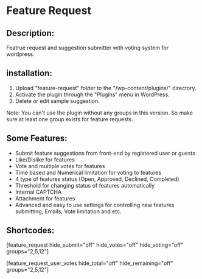 Feature Request
====================
Description:
-------------------
Featrue request and suggestion submitter with voting system for wordpress.


installation:
-------------------
1. Upload "feature-request" folder to the "/wp-content/plugins/" directory.
2. Activate the plugin through the "Plugins" menu in WordPress.
3. Delete or edit sample suggestion.

Note: You can't use the plugin without any groups in this version. So make sure at least one group exists for feature requests.


Some Features:
-------------------
* Submit feature suggestions from front-end by registered user or guests
* Like/Dislike for features
* Vote and multiple votes for features
* Time based and Numerical limitation for voting to features
* 4 type of features status (Open, Approved, Declined, Completed)
* Threshold for changing status of features automatically
* Internal CAPTCHA
* Attachment for features
* Advanced and easy to use settings for controlling new features submitting, Emails, Vote limitation and etc.

Shortcodes:
-------------------
[feature_request hide_submit="off" hide_votes="off" hide_voting="off" groups="2,5,12"]

[feature_request_user_votes hide_total="off" hide_remaining="off" groups="2,5,12"]